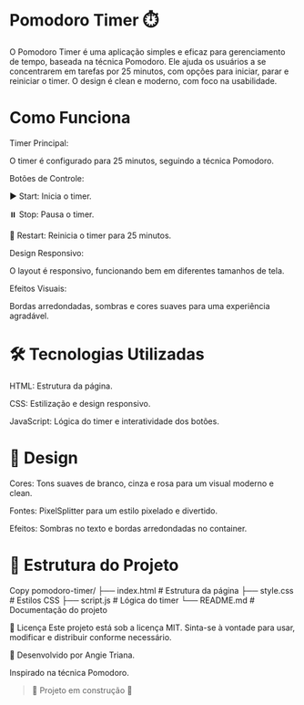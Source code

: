 # Pomodoro Timer ⏱️
O Pomodoro Timer é uma aplicação simples e eficaz para gerenciamento de tempo, baseada na técnica Pomodoro. Ele ajuda os usuários a se concentrarem em tarefas por 25 minutos, com opções para iniciar, parar e reiniciar o timer. O design é clean e moderno, com foco na usabilidade.

# Como Funciona
Timer Principal:

O timer é configurado para 25 minutos, seguindo a técnica Pomodoro.

Botões de Controle:

▶️ Start: Inicia o timer.

⏸️ Stop: Pausa o timer.

🔄 Restart: Reinicia o timer para 25 minutos.

Design Responsivo:

O layout é responsivo, funcionando bem em diferentes tamanhos de tela.

Efeitos Visuais:

Bordas arredondadas, sombras e cores suaves para uma experiência agradável.

# 🛠️ Tecnologias Utilizadas
HTML: Estrutura da página.

CSS: Estilização e design responsivo.

JavaScript: Lógica do timer e interatividade dos botões.

# 🎨 Design
Cores: Tons suaves de branco, cinza e rosa para um visual moderno e clean.

Fontes: PixelSplitter para um estilo pixelado e divertido.

Efeitos: Sombras no texto e bordas arredondadas no container.

# 📂 Estrutura do Projeto
Copy
pomodoro-timer/
├── index.html          # Estrutura da página
├── style.css           # Estilos CSS
├── script.js           # Lógica do timer
└── README.md           # Documentação do projeto


📝 Licença
Este projeto está sob a licença MIT. Sinta-se à vontade para usar, modificar e distribuir conforme necessário.


👏 Desenvolvido por Angie Triana.

Inspirado na técnica Pomodoro.

> :construction: Projeto em construção :construction:

